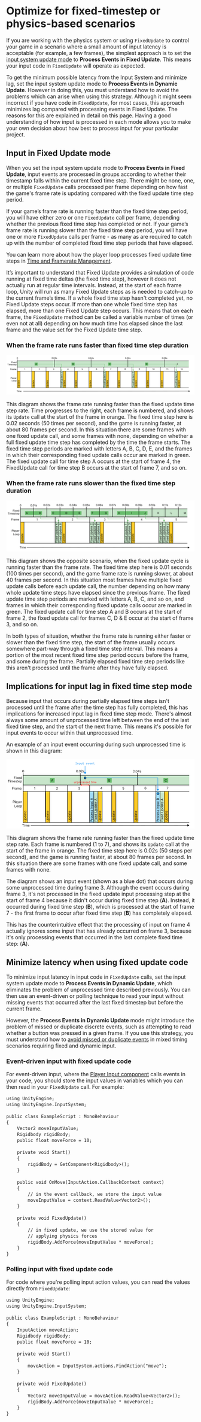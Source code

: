 # Optimize for fixed-timestep or physics-based scenarios

If you are working with the physics system or using `FixedUpdate` to control your game in a scenario where a small amount of input latency is acceptable (for example, a few frames), the simplest approach is to set the [input system update mode](./timing-select-mode.md) to **Process Events in Fixed Update**. This means your input code in `FixedUpdate` will operate as expected.

To get the minimum possible latency from the Input System and minimize lag, set the input system update mode to **Process Events in Dynamic Update**. However in doing this, you must understand how to avoid the problems which can arise when using this strategy. Although it might seem incorrect if you have code in `FixedUpdate`, for most cases, this approach minimizes lag compared with processing events in Fixed Update. The reasons for this are explained in detail on this page. Having a good understanding of how input is processed in each mode allows you to make your own decision about how best to process input for your particular project.

## Input in Fixed Update mode

When you set the input system update mode to **Process Events in Fixed Update**, input events are processed in groups according to whether their timestamp falls within the current fixed time step. There might be none, one, or multiple `FixedUpdate` calls processed per frame depending on how fast the game's frame rate is updating compared with the fixed update time step period.

If your game’s frame rate is running faster than the fixed time step period, you will have either zero or one `FixedUpdate` call per frame, depending whether the previous fixed time step has completed or not. If your game’s frame rate is running slower than the fixed time step period, you will have one or more `FixedUpdate` calls per frame \- as many as are required to catch up with the number of completed fixed time step periods that have elapsed.

You can learn more about how the player loop processes fixed update time steps in [Time and Framerate Management](https://docs.unity3d.com/Manual/TimeFrameManagement.html).

It’s important to understand that Fixed Update provides a simulation of code running at fixed time deltas (the fixed time step), however it does not actually run at regular time intervals. Instead, at the start of each frame loop, Unity will run as many Fixed Update steps as is needed to catch-up to the current frame’s time. If a whole fixed time step hasn't completed yet, no Fixed Update steps occur. If more than one whole fixed time step has elapsed, more than one Fixed Update step occurs. This means that on each frame, the `FixedUpdate` method can be called a variable number of times (or even not at all) depending on how much time has elapsed since the last frame and the value set for the Fixed Update time step.


### When the frame rate runs faster than fixed time step duration

![image alt text](./Images/TimingFastFPS.png)

This diagram shows the frame rate running faster than the fixed update time step rate. Time progresses to the right, each frame is numbered, and shows its `Update` call at the start of the frame in orange. The fixed time step here is 0.02 seconds (50 times per second), and the game is running faster, at about 80 frames per second. In this situation there are some frames with one fixed update call, and some frames with none, depending on whether a full fixed update time step has completed by the time the frame starts. The fixed time step periods are marked with letters A, B, C, D, E, and the frames in which their corresponding fixed update calls occur are marked in green. The fixed update call for time step A occurs at the start of frame 4, the FixedUpdate call for time step B occurs at the start of frame 7, and so on.

### When the frame rate runs slower than the fixed time step duration

![image alt text](./Images/TimingSlowFPS.png)

This diagram shows the opposite scenario, when the fixed update cycle is running faster than the frame rate. The fixed time step here is 0.01 seconds (100 times per second), and the game frame rate is running slower, at about 40 frames per second. In this situation most frames have multiple fixed update calls before each update call, the number depending on how many whole update time steps have elapsed since the previous frame. The fixed update time step periods are marked with letters A, B, C, and so on, and  frames in which their corresponding fixed update calls occur are marked in green. The fixed update call for time step A and B occurs at the start of frame 2, the fixed update call for frames C, D & E occur at the start of frame 3, and so on.


In both types of situation, whether the frame rate is running either faster or slower than the fixed time step, the start of the frame usually occurs somewhere part-way through a fixed time step interval. This means a portion of the most recent fixed time step period occurs before the frame, and some during the frame. Partially elapsed fixed time step periods like this aren't processed until the frame after they have fully elapsed.

## Implications for input lag in fixed time step mode

Because input that occurs during partially elapsed time steps isn't processed until the frame after the time step has fully completed, this has implications for increased input lag in fixed time step mode. There's almost always some amount of unprocessed time left between the end of the last fixed time step, and the start of the next frame. This means it's possible for input events to occur within that unprocessed time.

An example of an input event occurring during such unprocessed time is shown in this diagram:

![image alt text](./Images/TimingUnprocessedTime.png)

This diagram shows the frame rate running faster than the fixed update time step rate. Each frame is numbered (1 to 7), and shows its `Update` call at the start of the frame in orange. The fixed time step here is 0.02s (50 steps per second), and the game is running faster, at about 80 frames per second. In this situation there are some frames with one fixed update call, and some frames with none.

The diagram shows an input event (shown as a blue dot) that occurs during some unprocessed time during frame 3. Although the event occurs during frame 3, it's not processed in the fixed update input processing step at the start of frame 4 because it didn't occur during fixed time step (**A**). Instead, it occurred during fixed time step (**B**), which is processed at the start of frame 7 \- the first frame to occur after fixed time step (**B**) has completely elapsed.

This has the counterintuitive effect that the processing of input on frame 4 actually ignores some input that has already occurred on frame 3, because it's only processing events that occurred in the last complete fixed time step: (**A**).

## Minimize latency when using fixed update code

To minimize input latency in input code in `FixedUpdate` calls, set the input system update mode to **Process Events in Dynamic Update**, which eliminates the problem of unprocessed time described previously. You can then use an event-driven or polling technique to read your input without missing events that occurred after the last fixed timestep but before the current frame.

However, the **Process Events in Dynamic Update** mode might introduce the problem of missed or duplicate discrete events, such as attempting to read whether a button was pressed in a given frame. If you use this strategy, you must understand how to [avoid missed or duplicate events](./timing-missed-duplicate-events.md) in mixed timing scenarios requiring fixed and dynamic input.

### Event-driven input with fixed update code

For event-driven input, where the [Player Input component](./PlayerInput.md) calls events in your code, you should store the input values in variables which you can then read in your `FixedUpdate` call. For example:

```
using UnityEngine;
using UnityEngine.InputSystem;

public class ExampleScript : MonoBehaviour
{
    Vector2 moveInputValue;
    Rigidbody rigidBody;
    public float moveForce = 10;

    private void Start()
    {
        rigidBody = GetComponent<Rigidbody>();
    }

    public void OnMove(InputAction.CallbackContext context)
    {
        // in the event callback, we store the input value
        moveInputValue = context.ReadValue<Vector2>();
    }

    private void FixedUpdate()
    {
        // in fixed update, we use the stored value for
        // applying physics forces
        rigidBody.AddForce(moveInputValue * moveForce);
    }
}
```

### Polling input with fixed update code

For code where you're polling input action values, you can read the values directly from `FixedUpdate`:

```
using UnityEngine;
using UnityEngine.InputSystem;

public class ExampleScript : MonoBehaviour
{
    InputAction moveAction;
    Rigidbody rigidBody;
    public float moveForce = 10;

    private void Start()
    {
        moveAction = InputSystem.actions.FindAction("move");
    }

    private void FixedUpdate()
    {
        Vector2 moveInputValue = moveAction.ReadValue<Vector2>();
        rigidBody.AddForce(moveInputValue * moveForce);
    }
}
```
